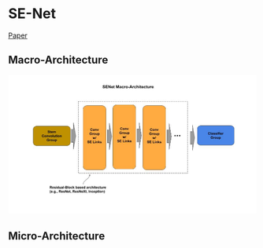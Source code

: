 
# SE-Net

[Paper](https://arxiv.org/pdf/1709.01507.pdf)

## Macro-Architecture

<img src="macro.jpg">

## Micro-Architecture


